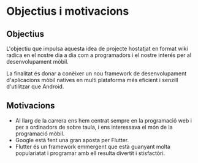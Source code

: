 <!-- TITLE: Objectius Motivacions -->
# Objectius i motivacions

## Objectius

L'objectiu que impulsa aquesta idea de projecte hostatjat en format wiki radica en el nostre dia a dia com a programadors i el nostre interés per al desenvolupament mòbil.

La finalitat és donar a conèixer un nou framework de desenvolupament d'aplicacions mòbil natives en multi plataforma més eficient i senzill d'utilitzar que Android.
## Motivacions

- Al llarg de la carrera ens hem centrat sempre en la programació web i per a ordinadors de sobre taula, i ens interessava el món de la programació mòbil.
- Google està fent una gran aposta per Flutter.
- Flutter és un framework emmergent que està guanyant molta populariatat i programar amb ell resulta divertit i stisfactòri.
